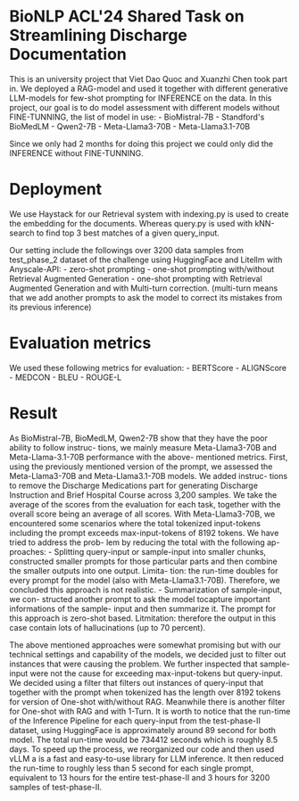 # BioNLP ACL'24 Shared Task on Streamlining Discharge Documentation
This is an university project that Viet Dao Quoc and Xuanzhi Chen took part in.
We deployed a RAG-model and used it together with different generative LLM-models for few-shot prompting for INFERENCE on the data.
In this project, our goal is to do model assessment with different models without FINE-TUNNING, the list of model in use:
    - BioMistral-7B
    - Standford's BioMedLM
    - Qwen2-7B
    - Meta-Llama3-70B
    - Meta-Llama3.1-70B

Since we only had 2 months for doing this project we could only did the INFERENCE without FINE-TUNNING. 


# Deployment
We use Haystack for our Retrieval system with indexing.py is used to create the embedding for the documents. Whereas query.py is used with kNN-search to find top 3 best matches of a given query_input. 

Our setting include the followings over 3200 data samples from test_phase_2 dataset of the challenge using HuggingFace and Litellm with Anyscale-API:
    - zero-shot prompting
    - one-shot prompting with/without Retrieval Augmented Generation
    - one-shot prompting with Retrieval Augmented Generation and with Multi-turn correction. (multi-turn means that we add another prompts to ask the model to correct its mistakes from its previous inference)

# Evaluation metrics
We used these following metrics for evaluation: 
    - BERTScore
    - ALIGNScore
    - MEDCON
    - BLEU
    - ROUGE-L

# Result

As BioMistral-7B, BioMedLM, Qwen2-7B show
that they have the poor ability to follow instruc-
tions, we mainly measure Meta-Llama3-70B and
Meta-Llama-3.1-70B performance with the above-
mentioned metrics.
First, using the previously mentioned version of
the prompt, we assessed the Meta-Llama3-70B and
Meta-Llama3.1-70B models. We added instruc-
tions to remove the Discharge Medications part
for generating Discharge Instruction and Brief
Hospital Course across 3,200 samples. We take
the average of the scores from the evaluation for
each task, together with the overall score being an
average of all scores.
With Meta-Llama3-70B, we encountered some
scenarios where the total tokenized input-tokens
including the prompt exceeds max-input-tokens of
8192 tokens. We have tried to address the prob-
lem by reducing the total with the following ap-
proaches:
    - Splitting query-input or sample-input into
smaller chunks, constructed smaller prompts
for those particular parts and then combine
the smaller outputs into one output. Limita-
tion: the run-time doubles for every prompt
for the model (also with Meta-Llama3.1-70B).
Therefore, we concluded this approach is not
realistic.
    - Summarization of sample-input, we con-
structed another prompt to ask the model tocapture important informations of the sample-
input and then summarize it. The prompt for
this approach is zero-shot based. Litmitation:
therefore the output in this case contain lots
of hallucinations (up to 70 percent).

The above mentioned approaches were somewhat
promising but with our technical settings and
capability of the models, we decided just to filter
out instances that were causing the problem.
We further inspected that sample-input were not
the cause for exceeding max-input-tokens but
query-input. We decided using a filter that filters
out instances of query-input that together with the
prompt when tokenized has the length over 8192
tokens for version of One-shot with/without RAG.
Meanwhile there is another filter for One-shot
with RAG and with 1-Turn.
It is worth to notice that the run-time of the
Inference Pipeline for each query-input from
the test-phase-II dataset, using HuggingFace is
approximately around 89 second for both model.
The total run-time would be 734412 seconds which
is roughly 8.5 days. To speed up the process, we
reorganized our code and then used vLLM a is
a fast and easy-to-use library for LLM inference.
It then reduced the run-time to roughly less than
5 second for each single prompt, equivalent to 13
hours for the entire test-phase-II and 3 hours for
3200 samples of test-phase-II.

